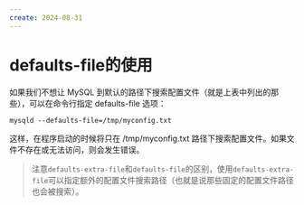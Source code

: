 ```yaml
---
create: 2024-08-31
---
```

# defaults-file的使用

如果我们不想让 MySQL 到默认的路径下搜索配置文件（就是上表中列出的那些），可以在命令行指定 defaults-file 选项：

```shell
mysqld --defaults-file=/tmp/myconfig.txt 
```

这样，在程序启动的时候将只在 /tmp/myconfig.txt 路径下搜索配置文件。如果文件不存在或无法访问，则会发生错误。 

> 注意`defaults-extra-file`和`defaults-file`的区别，使用`defaults-extra-file`可以指定额外的配置文件搜索路径（也就是说那些固定的配置文件路径也会被搜索）。